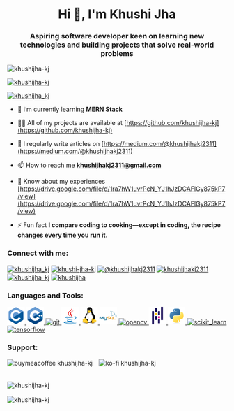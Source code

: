 <h1 align="center">Hi 👋, I'm Khushi Jha</h1>
<h3 align="center">Aspiring software developer keen on learning new technologies and building projects that solve real-world problems</h3>

<p align="left"> <img src="https://komarev.com/ghpvc/?username=khushijha-kj&label=Profile%20views&color=0e75b6&style=flat" alt="khushijha-kj" /> </p>

<p align="left"> <a href="https://github.com/ryo-ma/github-profile-trophy"><img src="https://github-profile-trophy.vercel.app/?username=khushijha-kj" alt="khushijha-kj" /></a> </p>

<p align="left"> <a href="https://twitter.com/khushijha_kj" target="blank"><img src="https://img.shields.io/twitter/follow/khushijha_kj?logo=twitter&style=for-the-badge" alt="khushijha_kj" /></a> </p>

- 🌱 I’m currently learning **MERN Stack**

- 👨‍💻 All of my projects are available at [https://github.com/khushijha-kj](https://github.com/khushijha-kj)

- 📝 I regularly write articles on [https://medium.com/@khushijhakj2311](https://medium.com/@khushijhakj2311)

- 📫 How to reach me **khushijhakj2311@gmail.com**

- 📄 Know about my experiences [https://drive.google.com/file/d/1ra7hW1uvrPcN_YJ1hJzDCAFlGy875kP7/view](https://drive.google.com/file/d/1ra7hW1uvrPcN_YJ1hJzDCAFlGy875kP7/view)

- ⚡ Fun fact **I compare coding to cooking—except in coding, the recipe changes every time you run it.**

<h3 align="left">Connect with me:</h3>
<p align="left">
<a href="https://twitter.com/khushijha_kj" target="blank"><img align="center" src="https://raw.githubusercontent.com/rahuldkjain/github-profile-readme-generator/master/src/images/icons/Social/twitter.svg" alt="khushijha_kj" height="30" width="40" /></a>
<a href="https://linkedin.com/in/khushi-jha-kj" target="blank"><img align="center" src="https://raw.githubusercontent.com/rahuldkjain/github-profile-readme-generator/master/src/images/icons/Social/linked-in-alt.svg" alt="khushi-jha-kj" height="30" width="40" /></a>
<a href="https://medium.com/@khushijhakj2311" target="blank"><img align="center" src="https://raw.githubusercontent.com/rahuldkjain/github-profile-readme-generator/master/src/images/icons/Social/medium.svg" alt="@khushijhakj2311" height="30" width="40" /></a>
<a href="https://codeforces.com/profile/khushijhakj2311" target="blank"><img align="center" src="https://raw.githubusercontent.com/rahuldkjain/github-profile-readme-generator/master/src/images/icons/Social/codeforces.svg" alt="khushijhakj2311" height="30" width="40" /></a>
<a href="https://www.leetcode.com/khushijha_kj" target="blank"><img align="center" src="https://raw.githubusercontent.com/rahuldkjain/github-profile-readme-generator/master/src/images/icons/Social/leet-code.svg" alt="khushijha_kj" height="30" width="40" /></a>
<a href="https://auth.geeksforgeeks.org/user/khushijha" target="blank"><img align="center" src="https://raw.githubusercontent.com/rahuldkjain/github-profile-readme-generator/master/src/images/icons/Social/geeks-for-geeks.svg" alt="khushijha" height="30" width="40" /></a>
</p>

<h3 align="left">Languages and Tools:</h3>
<p align="left"> <a href="https://www.cprogramming.com/" target="_blank" rel="noreferrer"> <img src="https://raw.githubusercontent.com/devicons/devicon/master/icons/c/c-original.svg" alt="c" width="40" height="40"/> </a> <a href="https://www.w3schools.com/cpp/" target="_blank" rel="noreferrer"> <img src="https://raw.githubusercontent.com/devicons/devicon/master/icons/cplusplus/cplusplus-original.svg" alt="cplusplus" width="40" height="40"/> </a> <a href="https://git-scm.com/" target="_blank" rel="noreferrer"> <img src="https://www.vectorlogo.zone/logos/git-scm/git-scm-icon.svg" alt="git" width="40" height="40"/> </a> <a href="https://www.java.com" target="_blank" rel="noreferrer"> <img src="https://raw.githubusercontent.com/devicons/devicon/master/icons/java/java-original.svg" alt="java" width="40" height="40"/> </a> <a href="https://www.linux.org/" target="_blank" rel="noreferrer"> <img src="https://raw.githubusercontent.com/devicons/devicon/master/icons/linux/linux-original.svg" alt="linux" width="40" height="40"/> </a> <a href="https://www.mysql.com/" target="_blank" rel="noreferrer"> <img src="https://raw.githubusercontent.com/devicons/devicon/master/icons/mysql/mysql-original-wordmark.svg" alt="mysql" width="40" height="40"/> </a> <a href="https://opencv.org/" target="_blank" rel="noreferrer"> <img src="https://www.vectorlogo.zone/logos/opencv/opencv-icon.svg" alt="opencv" width="40" height="40"/> </a> <a href="https://pandas.pydata.org/" target="_blank" rel="noreferrer"> <img src="https://raw.githubusercontent.com/devicons/devicon/2ae2a900d2f041da66e950e4d48052658d850630/icons/pandas/pandas-original.svg" alt="pandas" width="40" height="40"/> </a> <a href="https://www.python.org" target="_blank" rel="noreferrer"> <img src="https://raw.githubusercontent.com/devicons/devicon/master/icons/python/python-original.svg" alt="python" width="40" height="40"/> </a> <a href="https://scikit-learn.org/" target="_blank" rel="noreferrer"> <img src="https://upload.wikimedia.org/wikipedia/commons/0/05/Scikit_learn_logo_small.svg" alt="scikit_learn" width="40" height="40"/> </a> <a href="https://www.tensorflow.org" target="_blank" rel="noreferrer"> <img src="https://www.vectorlogo.zone/logos/tensorflow/tensorflow-icon.svg" alt="tensorflow" width="40" height="40"/> </a> </p>

<h3 align="left">Support:</h3>
<p><a href="https://www.buymeacoffee.com/buymeacoffee khushijha-kj"> <img align="left" src="https://cdn.buymeacoffee.com/buttons/v2/default-yellow.png" height="50" width="210" alt="buymeacoffee khushijha-kj" /></a><a href="https://ko-fi.com/ko-fi khushijha-kj"> <img align="left" src="https://cdn.ko-fi.com/cdn/kofi3.png?v=3" height="50" width="210" alt="ko-fi khushijha-kj" /></a></p><br><br>

<p><img align="center" src="https://github-readme-stats.vercel.app/api/top-langs?username=khushijha-kj&show_icons=true&locale=en&layout=compact" alt="khushijha-kj" /></p>

<p><img align="center" src="https://github-readme-streak-stats.herokuapp.com/?user=khushijha-kj&" alt="khushijha-kj" /></p>
